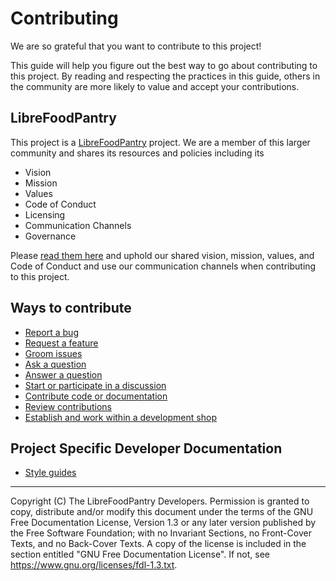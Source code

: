 # Contributing

We are so grateful that you want to contribute to this project!

This guide will help you figure out the best way to go about contributing
to this project. By reading and respecting the practices in this guide, others
in the community are more likely to value and accept your contributions.


## LibreFoodPantry

This project is a [LibreFoodPantry](https://github.com/LibreFoodPantry) project.
We are a member of this larger community and shares its resources
and policies including its

- Vision
- Mission
- Values
- Code of Conduct
- Licensing
- Communication Channels
- Governance

Please [read them here](https://github.com/LibreFoodPantry/Community)
and uphold our shared vision, mission, values, and Code of Conduct and use
our communication channels when contributing to this project.


## Ways to contribute

- [Report a bug]()
- [Request a feature]()
- [Groom issues]()
- [Ask a question]()
- [Answer a question]()
- [Start or participate in a discussion]()
- [Contribute code or documentation]()
- [Review contributions]()
- [Establish and work within a development shop]()


## Project Specific Developer Documentation

- [Style guides]()
<!--
  Link other project specific practices, standards, and documentation here.
-->


---
Copyright (C) <YEAR> The LibreFoodPantry Developers.
Permission is granted to copy, distribute and/or modify this document
under the terms of the GNU Free Documentation License, Version 1.3
or any later version published by the Free Software Foundation;
with no Invariant Sections, no Front-Cover Texts, and no Back-Cover Texts.
A copy of the license is included in the section entitled "GNU
Free Documentation License". If not, see
<https://www.gnu.org/licenses/fdl-1.3.txt>.
